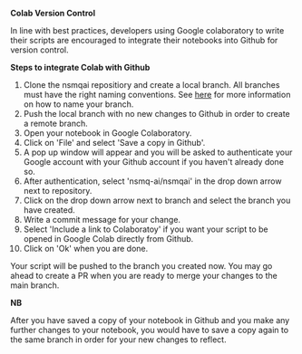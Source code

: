 **Colab Version Control**

In line with best practices, developers using Google colaboratory to write their scripts are encouraged to integrate their notebooks into Github for version control.

**Steps to integrate Colab with Github**
1. Clone the nsmqai repositiory and create a local branch. All branches must have the right naming conventions. See [here](https://github.com/nsmq-ai/nsmqai/blob/34bca778b61e3cca6532805c37eae9e74d18a8a5/docs/CONTRIBUTING.md) for more information on how to name your branch.
2. Push the local branch with no new changes to Github in order to create a remote branch. 
3. Open your notebook in Google Colaboratory.
4. Click on 'File' and select 'Save a copy in Github'.
5. A pop up window will appear and you will be asked to authenticate your Google account with your Github account if you haven't already done so.
6. After authentication, select 'nsmq-ai/nsmqai' in the drop down arrow next to repository.
7. Click on the drop down arrow next to branch and select the branch you have created.
8. Write a commit message for your change.
9. Select 'Include a link to Colaboratoy' if you want your script to be opened in Google Colab directly from Github.
10. Click on 'Ok' when you are done.


Your script will be pushed to the branch you created now. You may go ahead to create a PR when you are ready to merge your changes to the main branch.

**NB**

After you have saved a copy of your notebook in Github and you make any further changes to your notebook, you would have to save a copy again to the same branch in order for your new changes to reflect.
